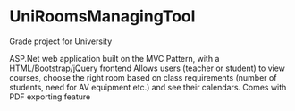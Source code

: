 # UniRoomsManagingTool
Grade project for University

ASP.Net web application built on the MVC Pattern, with a HTML/Bootstrap/jQuery frontend
Allows users (teacher or student) to view courses, choose the right room based on class requirements (number of students, need for AV equipment etc.) and see their calendars. 
Comes with PDF exporting feature
